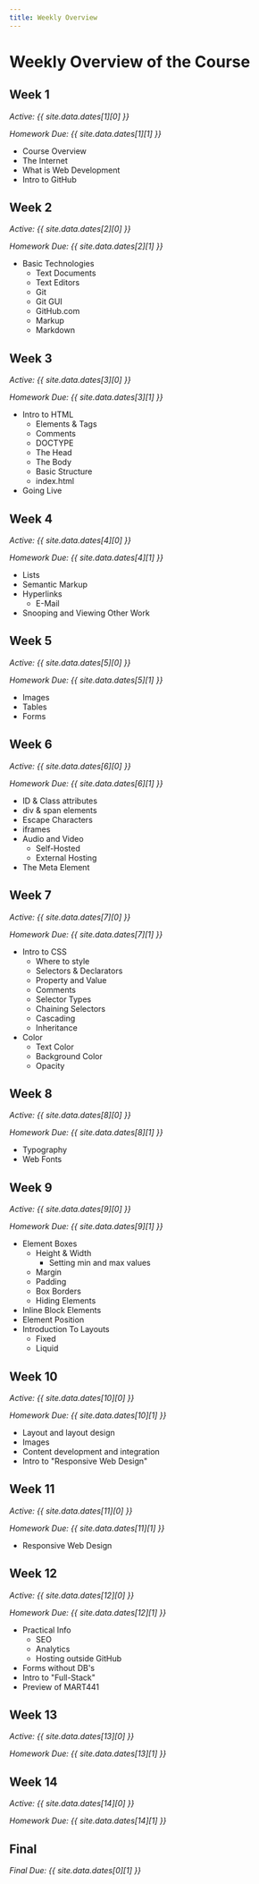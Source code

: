 ```yaml
---
title: Weekly Overview
---
```


# Weekly Overview of the Course

## Week 1

_Active: {{ site.data.dates[1][0] }}_

_Homework Due: {{ site.data.dates[1][1] }}_


- Course Overview
- The Internet
- What is Web Development
- Intro to GitHub

## Week 2

_Active: {{ site.data.dates[2][0] }}_

_Homework Due: {{ site.data.dates[2][1] }}_

- Basic Technologies
    - Text Documents
    - Text Editors
    - Git
    - Git GUI
    - GitHub.com
    - Markup
    - Markdown

## Week 3

_Active: {{ site.data.dates[3][0] }}_

_Homework Due: {{ site.data.dates[3][1] }}_

- Intro to HTML
    - Elements & Tags
    - Comments
    - DOCTYPE
    - The Head
    - The Body
    - Basic Structure
    - index.html
- Going Live

## Week 4

_Active: {{ site.data.dates[4][0] }}_

_Homework Due: {{ site.data.dates[4][1] }}_

- Lists
- Semantic Markup
- Hyperlinks
    - E-Mail
- Snooping and Viewing Other Work

## Week 5

_Active: {{ site.data.dates[5][0] }}_

_Homework Due: {{ site.data.dates[5][1] }}_

- Images
- Tables
- Forms

## Week 6

_Active: {{ site.data.dates[6][0] }}_

_Homework Due: {{ site.data.dates[6][1] }}_

- ID & Class attributes
- div & span elements
- Escape Characters
- iframes
- Audio and Video
    - Self-Hosted
    - External Hosting
- The Meta Element

## Week 7

_Active: {{ site.data.dates[7][0] }}_

_Homework Due: {{ site.data.dates[7][1] }}_

- Intro to CSS
    - Where to style
    - Selectors & Declarators
    - Property and Value
    - Comments
    - Selector Types
    - Chaining Selectors
    - Cascading
    - Inheritance
- Color
    - Text Color
    - Background Color
    - Opacity

## Week 8

_Active: {{ site.data.dates[8][0] }}_

_Homework Due: {{ site.data.dates[8][1] }}_

- Typography
- Web Fonts

## Week 9

_Active: {{ site.data.dates[9][0] }}_

_Homework Due: {{ site.data.dates[9][1] }}_

- Element Boxes
    - Height & Width
        - Setting min and max values
    - Margin
    - Padding
    - Box Borders
    - Hiding Elements
- Inline Block Elements
- Element Position
- Introduction To Layouts
    - Fixed
    - Liquid

## Week 10

_Active: {{ site.data.dates[10][0] }}_

_Homework Due: {{ site.data.dates[10][1] }}_

- Layout and layout design
- Images
- Content development and integration
- Intro to "Responsive Web Design"

## Week 11

_Active: {{ site.data.dates[11][0] }}_

_Homework Due: {{ site.data.dates[11][1] }}_

- Responsive Web Design

## Week 12

_Active: {{ site.data.dates[12][0] }}_

_Homework Due: {{ site.data.dates[12][1] }}_

- Practical Info
    - SEO
    - Analytics
    - Hosting outside GitHub
- Forms without DB's
- Intro to "Full-Stack"
- Preview of MART441

## Week 13

_Active: {{ site.data.dates[13][0] }}_

_Homework Due: {{ site.data.dates[13][1] }}_

## Week 14

_Active: {{ site.data.dates[14][0] }}_

_Homework Due: {{ site.data.dates[14][1] }}_

## Final

_Final Due: {{ site.data.dates[0][1] }}_
